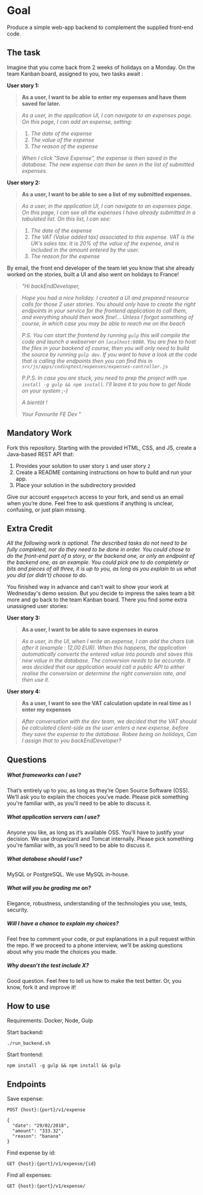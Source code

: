 Goal
====
Produce a simple web-app backend to complement the supplied front-end code.

The task
--------------


Imagine that you come back from 2 weeks of holidays on a Monday. On the team Kanban board, assigned to you, two tasks await :


**User story 1:**

> **As a user, I want to be able to enter my expenses and have them saved for later.**

> _As a user, in the application UI, I can navigate to an expenses page. On this page, I can add an expense, setting:_

> 1. _The date of the expense_
> 0. _The value of the expense_
> 0. _The reason of the expense_

> _When I click "Save Expense", the expense is then saved in the database._
> _The new expense can then be seen in the list of submitted expenses._


**User story 2:**

> **As a user, I want to be able to see a list of my submitted expenses.**


> _As a user, in the application UI, I can navigate to an expenses page. On this page, I can see all the expenses I have already submitted in a tabulated list.
> On this list, I can see:_

> 1. _The date of the expense_
> 0. _The VAT (Value added tax) associated to this expense. VAT is the UK’s sales tax. It is 20% of the value of the expense, and is included in the amount entered by the user._
> 0. _The reason for the expense_
>

By email, the front end developer of the team let you know that she already worked on the stories,  built a UI and also went on holidays to France!

>_"Hi backEndDeveloper,_

>_Hope you had a nice holiday.
>I created a UI and prepared resource calls for those 2 user stories.
>You should only have to create the right endpoints in your service for the frontend application to call them, and everything should then work fine!...
>Unless I forgot something of course, in which case you may be able to reach me on the beach_
>
>_P.S. You can start the frontend by running `gulp` this will compile the code and launch a webserver on `localhost:8080`. You are free to host the files in your backend of course, then you will only need to build the source by running `gulp dev`. If you want to have a look at the code that is calling the endpoints then you can find this in `src/js/apps/codingtest/expenses/expenses-controller.js`_
>
>_P.P.S. In case you are stuck, you need to prep the project with `npm install -g gulp && npm install`. I'll leave it to you how to get Node on your system ;-)_
>
>_A bientôt !_
>
> _Your Favourite FE Dev_
>"

Mandatory Work
--------------

Fork this repository. Starting with the provided HTML, CSS, and JS, create a Java-based REST API that:

1. Provides your solution to user story `1` and user story `2`
0. Create a README containing instructions on how to build and run your app.
0. Place your solution in the subdirectory provided

Give our account `engagetech` access to your fork, and send us an email when you’re done. Feel free to ask questions if anything is unclear, confusing, or just plain missing.

Extra Credit
------------


_All the following work is optional. The described tasks do not need to be fully completed, nor do they need to be done in order.
You could chose to do the front-end part of a story, or the backend one, or only an endpoint of the backend one, as an example.
You could pick one to do completely or bits and pieces of all three, it is up to you, as long as you explain to us what you did (or didn't) choose to do._


You finished way in advance and can't wait to show your work at Wednesday's demo session. But you decide to impress the sales team a bit more and go back to the team Kanban board.
There you find some extra unassigned user stories:


**User story 3:**

> **As a user, I want to be able to save expenses in euros**

> _As a user, in the UI, when I write an expense, I can add the chars_ `EUR` _after it (example : 12,00 EUR).
> When this happens, the application automatically converts the entered value into pounds and saves this new value in the database.
The conversion needs to be accurate. It was decided that our application would call a public API to either realise the conversion or determine the right conversion rate, and then use it._

**User story 4:**

>**As a user, I want to see the VAT calculation update in real time as I enter my expenses**

> _After conversation with the dev team, we decided that the VAT should be calculated client-side as the user enters a new expense, before they save the expense to the database._
> _Robee being on holidays, Can I assign that to you backEndDeveloper?_


Questions
---------
##### What frameworks can I use?
That’s entirely up to you, as long as they’re Open Source Software (OSS). We’ll ask you to explain the choices you’ve made. Please pick something you're familiar with, as you'll need to be able to discuss it.

##### What application servers can I use?
Anyone you like, as long as it’s available OSS. You’ll have to justify your decision. We use dropwizard and Tomcat internally. Please pick something you're familiar with, as you'll need to be able to discuss it.

##### What database should I use?
MySQL or PostgreSQL. We use MySQL in-house.

##### What will you be grading me on?
Elegance, robustness, understanding of the technologies you use, tests, security.

##### Will I have a chance to explain my choices?
Feel free to comment your code, or put explanations in a pull request within the repo. If we proceed to a phone interview, we’ll be asking questions about why you made the choices you made.

##### Why doesn’t the test include X?
Good question. Feel free to tell us how to make the test better. Or, you know, fork it and improve it!

How to use
--------------

Requirements: Docker, Node, Gulp

Start backend:
```
./run_backend.sh
```

Start frontend:
```
npm install -g gulp && npm install && gulp
```

Endpoints
--------------

Save expense:
```
POST {host}:{port}/v1/expense

{
  "date": "29/02/2018",
  "amount": "333.32",
  "reason": "banana"
}
```


Find expense by id:
```
GET {host}:{port}/v1/expense/{id}
```

Find all expenses:
```
GET {host}:{port}/v1/expense/
```
